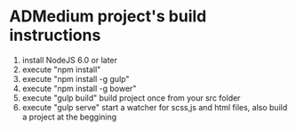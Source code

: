 # ADMedium project's build instructions
1. install NodeJS 6.0 or later
2. execute "npm install"
3. execute "npm install -g gulp"
4. execute "npm install -g bower"
5. execute "gulp build" build project once from your src folder
6. execute "gulp serve" start a watcher for scss,js and html files, also build a project at the beggining
